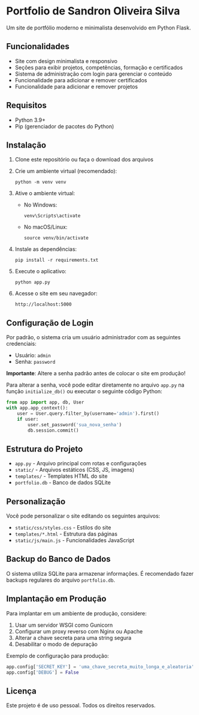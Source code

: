 # Portfolio de Sandron Oliveira Silva

Um site de portfólio moderno e minimalista desenvolvido em Python Flask.

## Funcionalidades

- Site com design minimalista e responsivo
- Seções para exibir projetos, competências, formação e certificados
- Sistema de administração com login para gerenciar o conteúdo
- Funcionalidade para adicionar e remover certificados
- Funcionalidade para adicionar e remover projetos

## Requisitos

- Python 3.9+
- Pip (gerenciador de pacotes do Python)

## Instalação

1. Clone este repositório ou faça o download dos arquivos

2. Crie um ambiente virtual (recomendado):
   ```
   python -m venv venv
   ```

3. Ative o ambiente virtual:
   - No Windows:
     ```
     venv\Scripts\activate
     ```
   - No macOS/Linux:
     ```
     source venv/bin/activate
     ```

4. Instale as dependências:
   ```
   pip install -r requirements.txt
   ```

5. Execute o aplicativo:
   ```
   python app.py
   ```

6. Acesse o site em seu navegador:
   ```
   http://localhost:5000
   ```

## Configuração de Login

Por padrão, o sistema cria um usuário administrador com as seguintes credenciais:

- Usuário: `admin`
- Senha: `password`

**Importante**: Altere a senha padrão antes de colocar o site em produção!

Para alterar a senha, você pode editar diretamente no arquivo `app.py` na função `initialize_db()` ou executar o seguinte código Python:

```python
from app import app, db, User
with app.app_context():
    user = User.query.filter_by(username='admin').first()
    if user:
        user.set_password('sua_nova_senha')
        db.session.commit()
```

## Estrutura do Projeto

- `app.py` - Arquivo principal com rotas e configurações
- `static/` - Arquivos estáticos (CSS, JS, imagens)
- `templates/` - Templates HTML do site
- `portfolio.db` - Banco de dados SQLite

## Personalização

Você pode personalizar o site editando os seguintes arquivos:

- `static/css/styles.css` - Estilos do site
- `templates/*.html` - Estrutura das páginas
- `static/js/main.js` - Funcionalidades JavaScript

## Backup do Banco de Dados

O sistema utiliza SQLite para armazenar informações. É recomendado fazer backups regulares do arquivo `portfolio.db`.

## Implantação em Produção

Para implantar em um ambiente de produção, considere:

1. Usar um servidor WSGI como Gunicorn
2. Configurar um proxy reverso com Nginx ou Apache
3. Alterar a chave secreta para uma string segura
4. Desabilitar o modo de depuração

Exemplo de configuração para produção:

```python
app.config['SECRET_KEY'] = 'uma_chave_secreta_muito_longa_e_aleatoria'
app.config['DEBUG'] = False
```

## Licença

Este projeto é de uso pessoal. Todos os direitos reservados.
